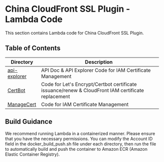 # China CloudFront SSL Plugin - Lambda Code

This section contains Lambda code for China CloudFront SSL Plugin.


## Table of Contents
| Directory                       | Description                                                                                        |
|---------------------------------|----------------------------------------------------------------------------------------------------|
| [api-explorer](./api-explorer/) | API Doc & API Explorer Code for IAM Certificate Management                                         |
| [CertBot](./CertBot/)            | Code for Let's Encrypt/Certbot certificate issuance/renew & CloudFront IAM certificate replacement |
| [ManageCert](./ManageCert/)     | Code for IAM Certificate Management                                                                |


## Build Guidance

We recommend running Lambda in a containerized manner. Please ensure that you have the necessary permissions. You can modify the Account ID field in the docker_build_push.sh file under each directory, then run the file to automatically build and push the container to Amazon ECR (Amazon Elastic Container Registry).
